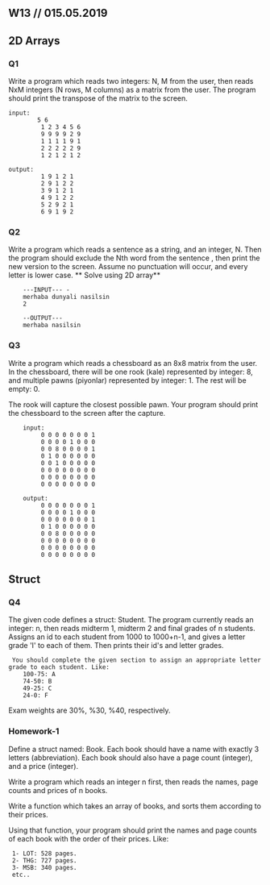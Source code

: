 
## W13 // 015.05.2019

## 2D Arrays

### Q1

Write a program which reads two integers: N, M from the user, then reads NxM integers (N rows, M columns) as a matrix from the user. 
The program should print the transpose of the matrix to the screen.

    input: 
            5 6
             1 2 3 4 5 6
             9 9 9 9 2 9
             1 1 1 1 9 1
             2 2 2 2 2 9
             1 2 1 2 1 2
    
    output: 
             1 9 1 2 1 
             2 9 1 2 2 
             3 9 1 2 1 
             4 9 1 2 2 
             5 2 9 2 1 
             6 9 1 9 2  

### Q2

Write a program which reads a sentence as a string, and an integer, N. Then the program should exclude the Nth word from the sentence , then print the new version to the screen. Assume no punctuation will occur, and every letter is lower case. ** Solve using 2D array**

        ---INPUT--- -
        merhaba dunyali nasilsin
        2

        --OUTPUT--- 
        merhaba nasilsin 


### Q3

Write a program which reads a chessboard as an 8x8 matrix from the user. In the chessboard, there will be one rook (kale) represented by integer: 8, and multiple pawns (piyonlar) represented by integer: 1. The rest will be empty: 0. 

 The rook will capture the closest possible pawn. Your program should print the chessboard to the screen after the capture.
 
 
        input:
             0 0 0 0 0 0 0 1
             0 0 0 0 1 0 0 0
             0 0 8 0 0 0 0 1
             0 1 0 0 0 0 0 0
             0 0 1 0 0 0 0 0
             0 0 0 0 0 0 0 0
             0 0 0 0 0 0 0 0
             0 0 0 0 0 0 0 0
     
        output:
             0 0 0 0 0 0 0 1 
             0 0 0 0 1 0 0 0 
             0 0 0 0 0 0 0 1 
             0 1 0 0 0 0 0 0 
             0 0 8 0 0 0 0 0 
             0 0 0 0 0 0 0 0 
             0 0 0 0 0 0 0 0 
             0 0 0 0 0 0 0 0  


## Struct

### Q4

The given code defines a struct: Student. The program currently reads an integer: n, then reads midterm 1, midterm 2 and final grades of n students. Assigns an id to each student from 1000 to 1000+n-1, and gives a letter grade 'I' to each of them. Then prints their id's and letter grades. 

     You should complete the given section to assign an appropriate letter grade to each student. Like: 
        100-75: A 
        74-50: B 
        49-25: C 
        24-0: F 

 Exam weights are 30%, %30, %40, respectively. 

### Homework-1

Define a struct named: Book. Each book should have a name with exactly 3 letters (abbreviation). Each book should also have a page count (integer), and a price (integer). 

 Write a program which reads an integer n first, then reads the names, page counts and prices of n books. 

 Write a function which takes an array of books, and sorts them according to their prices. 

 Using that function, your program should print the names and page counts of each book with the order of their prices. Like: 

     1- LOT: 528 pages.
     2- THG: 727 pages.
     3- MSB: 340 pages.
     etc.. 
